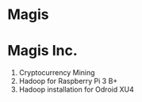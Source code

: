 # Magis
# Magis Inc.
1. Cryptocurrency Mining
2. Hadoop for Raspberry Pi 3 B+
3. Hadoop installation for Odroid XU4
